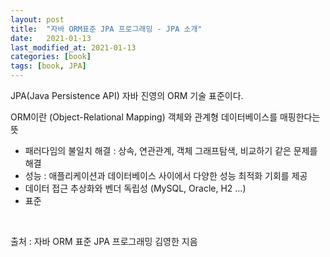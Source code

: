 ```yaml
---
layout: post
title:  "자바 ORM표준 JPA 프로그래밍 - JPA 소개"
date:   2021-01-13
last_modified_at: 2021-01-13
categories: [book]
tags: [book, JPA]
---
```


JPA(Java Persistence API) 자바 진영의 ORM 기술 표준이다.

ORM이란 (Object-Relational Mapping) 객체와 관계형 데이터베이스를 매핑한다는 뜻
- 패러다임의 불일치 해결 : 상속, 연관관계, 객체 그래프탐색, 비교하기 같은 문제를 해결
- 성능 : 애플리케이션과 데이터베이스 사이에서 다양한 성능 최적화 기회를 제공
- 데이터 접근 추상화와 벤더 독립성 (MySQL, Oracle, H2 ...)
- 표준

<br/>

출처 : 자바 ORM 표준 JPA 프로그래밍 김영한 지음

<br/>